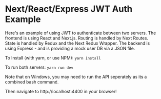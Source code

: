 # Next/React/Express JWT Auth Example
Here's an example of using JWT to authenticate between two servers. The frontend is using React and Next.js. Routing is handled by Next Routes. State is handled by Redux and the Next Redux Wrapper. The backend is using Express - and is providing a mock user DB via a JSON file.

To Install (with yarn, or use NPM):
```yarn install```

To run both servers:
```yarn run dev```

Note that on Windows, you may need to run the API seperately as its a combined bash command.

Then navigate to http://localhost:4400 in your browser!